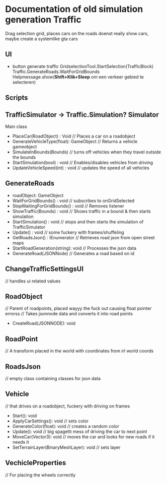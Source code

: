 # Documentation of old simulation generation Traffic
Drag selection grid, places cars on the roads
doenst really show cars, maybe create a systemlike gta cars

## UI
- button generate traffic
GridselectionTool.StartSelection(TrafficBlock)
Traffic.GenerateRoads.WaitForGridBounds
Helpmessage.show(<b>Shift+Klik+Sleep</b> om een verkeer gebied te selecteren)

## Scripts

## TrafficSimulator -> Traffic.Simulation? Simulator
Main class
- PlaceCar(RoadObject) : Void
// Places a car on a roadobject
- GenerateVehicleType(float): GameObject
// Returns a vehicle gameobject
- SimulateInBounds(Bounds)
// turns off vehicles when they travel outside the bounds
- StartSimulation(bool) : void
// Enables/disables vehicles from driving
- UpdateVehicleSpeed(int) : void
// updates the speed of all vehicles

## GenerateRoads
- roadObject: GameObject
- WaitForGridBounds() : void
// subscribes to onGridSelected
- StopWaitingForGridBounds() : void
// Removes listener
- ShowTraffic(Bounds) : void
// Shows traffic in a bound & then starts simulation
- StartSimulation() : void
// stops and then starts the simulation of TrafficSimulator
- Update() : void
// some fuckery with frames/shuffeling
- GetRoadsJson() : IEnumerator
// Retrieves road json from open street maps
- StartRoadGeneration(string): void
// Processes the json data
- GenerateRoad(JSONNode)
// Generates a road based on id

## ChangeTrafficSettingsUI
// handles ui related values

## RoadObject
// Parent of roadpoints, placed wayyy the fuck out causing float pointer errorss
// Takes jsonnode data and converts it into road points
- CreateRoad(JSONNODE): void

## RoadPoint
// A transform placed in the world with coordinates from irl world coords

## RoadsJson
// empty class containing classes for json data

## Vehicle
// that drives on a roadobject, fuckery with driving on frames
- Start(): void
- ApplyCarSettings(): void // sets color
- GenerateColor(float): void // creates a random color
- Update(): void // big spagetti mess of driving the car to next point
- MoveCar(Vector3): void // moves the car and looks for new roads if it needs it
- SetTerrainLayer(BinaryMeshLayer): void // sets layer

## VechicleProperties
// For placing the wheels correctly